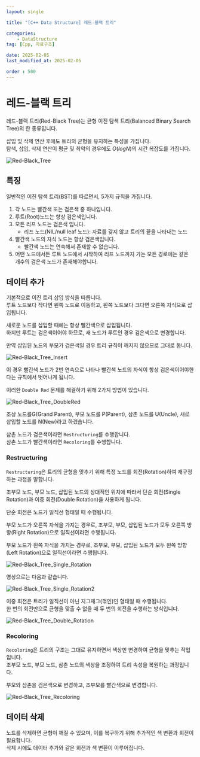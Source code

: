 ```yaml
---
layout: single

title: "[C++ Data Structure] 레드-블랙 트리"

categories:
    - DataStructure
tag: [Cpp, 자료구조]

date: 2025-02-05
last_modified_at: 2025-02-05

order : 500
---
```


# 레드-블랙 트리

레드-블랙 트리(Red-Black Tree)는 균형 이진 탐색 트리(Balanced Binary Search Tree)의 한 종류입니다.

삽입 및 삭제 연산 후에도 트리의 균형을 유지하는 특성을 가집니다.  
탐색, 삽입, 삭제 연산이 평균 및 최악의 경우에도 $O(log N)$의 시간 복잡도를 가집니다.

![Red-Black_Tree]({{site.url}}/images/cpp\DataStructure\2025-02-05-RedBlackTree\Red-Black_Tree.PNG)

## 특징

일반적인 이진 탐색 트리(BST)를 따르면서, 5가지 규칙을 가집니다.

1. 각 노드는 빨간색 또는 검은색 중 하나입니다.
2. 루트(Root)노드는 항상 검은색입니다.
3. 모든 리프 노드는 검은색 입니다.
    + 리프 노드(NIL/null leaf 노드): 자료를 갖지 않고 트리의 끝을 나타내는 노드
4. 빨간색 노드의 자식 노드는 항상 검은색입니다.
    + 빨간색 노드는 연속해서 존재할 수 없습니다.
5. 어떤 노드에서든 루트 노드에서 시작하여 리프 노드까지 가는 모든 경로에는 같은 개수의 검은색 노드가 존재해야합니다.

## 데이터 추가

기본적으로 이진 트리 삽입 방식을 따릅니다.  
루트 노드보다 작다면 왼쪽 노드로 이동하고, 왼쪽 노드보다 크다면 오른쪽 자식으로 삽입됩니다.

새로운 노드를 삽입할 때에는 항상 빨간색으로 삽입됩니다.  
하지만 루트는 검은색이어야 하므로, 새 노드가 루트인 경우 검은색으로 변경합니다.

만약 삽입된 노드의 부모가 검은색일 경우 트리 규칙이 깨지지 않으므로 그대로 둡니다.

![Red-Black_Tree_Insert]({{site.url}}/images/cpp\DataStructure\2025-02-05-RedBlackTree\Red-Black_Tree_Insert.PNG)

이 경우 빨간색 노드가 2번 연속으로 나타나 빨간색 노드의 자식이 항상 검은색이어야한다는 규칙에서 벗어나게 됩니다.

이러한 `Double Red` 문제를 해결하기 위해 2가지 방법이 있습니다.

![Red-Black_Tree_DoubleRed]({{site.url}}/images/cpp\DataStructure\2025-02-05-RedBlackTree\Red-Black_Tree_DoubleRed.PNG)

조상 노드를G(Grand Parent), 부모 노드를 P(Parent), 삼촌 노드를 U(Uncle), 새로 삽입할 노드를 N(New)라고 하겠습니다.

삼촌 노드가 검은색이라면 `Restructuring`를 수행합니다.  
삼촌 노드가 빨간색이라면 `Recoloring`를 수행합니다.

### Restructuring

`Restructuring`은 트리의 균형을 맞추기 위해 특정 노드를 회전(Rotation)하여 재구정하는 과정을 말합니다.

조부모 노드, 부모 노드, 삽입된 노드의 상대적인 위치에 따라서 단순 회전(Single Rotation)과 이중 회전(Double Rotation)을 사용하게 됩니다.

단순 회전은 노드가 일직선 형태일 때 수행됩니다.

부모 노드가 오른쪽 자식을 가지는 경우로, 조부모, 부모, 삽입된 노드가 모두 오른쪽 방향(Right Rotation)으로 일직선이라면 수행됩니다.

부모 노드가 왼쪽 자식을 가지는 경우로, 조부모, 부모, 삽입된 노드가 모두 왼쪽 방향(Left Rotation)으로 일직선이라면 수행됩니다.

![Red-Black_Tree_Single_Rotation]({{site.url}}/images/cpp\DataStructure\2025-02-05-RedBlackTree\Red-Black_Tree_Single_Rotation.PNG)

영상으로는 다음과 같습니다.

![Red-Black_Tree_Single_Rotation2]({{site.url}}/images/cpp\DataStructure\2025-02-05-RedBlackTree\Red-Black_Tree_Single_Rotation2.gif)

이중 회전은 트리가 일직선이 아닌 지그재그(꺾인)인 형태일 때 수행됩니다.  
한 번의 회전만으로 균형을 맞출 수 없을 때 두 번의 회전을 수행하는 방식입니다.

![Red-Black_Tree_Double_Rotation]({{site.url}}/images/cpp\DataStructure\2025-02-05-RedBlackTree\Red-Black_Tree_Double_Rotation.PNG)

### Recoloring

`Recoloring`은 트리의 구조는 그대로 유지하면서 색상만 변경하여 균형을 맞추는 작업입니다.  
조부모 노드, 부모 노드, 삼촌 노드의 색상을 조정하여 트리 속성을 복원하는 과정입니다.

부모와 삼촌을 검은색으로 변경하고, 조부모를 빨간색으로 변경합니다.

![Red-Black_Tree_Recoloring]({{site.url}}/images/cpp\DataStructure\2025-02-05-RedBlackTree\Red-Black_Tree_Recoloring.PNG)

## 데이터 삭제

노드를 삭제하면 균형이 깨질 수 있으며, 이를 복구하기 위해 추가적인 색 변환과 회전이 필요합니다.  
삭제 시에도 데이터 추가와 같은 회전과 색 변환이 이루어집니다.